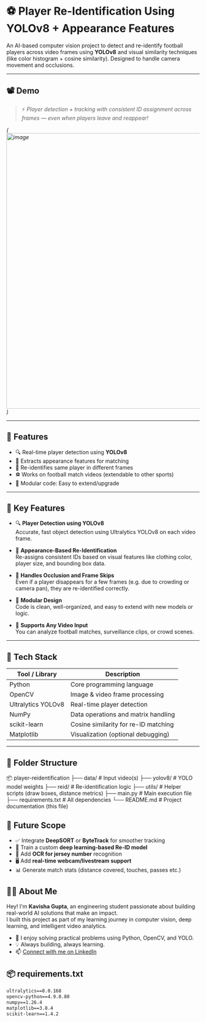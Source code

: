 # ⚽ Player Re-Identification Using YOLOv8 + Appearance Features

An AI-based computer vision project to detect and re-identify football players across video frames using **YOLOv8** and visual similarity techniques (like color histogram + cosine similarity). Designed to handle camera movement and occlusions.

---

## 📽️ Demo

> ⚡ *Player detection + tracking with consistent ID assignment across frames — even when players leave and reappear!*

*(<img width="1363" height="718" alt="image" src="https://github.com/user-attachments/assets/854ea38b-0b6c-46e2-aa80-dde77e5a8e31" />
)*

---

## 🚀 Features

- 🔍 Real-time player detection using **YOLOv8**
- 🧠 Extracts appearance features for matching
- 🔁 Re-identifies same player in different frames
- ⚽ Works on football match videos (extendable to other sports)
- 🧩 Modular code: Easy to extend/upgrade

---


## 🚀 Key Features

- 🔍 **Player Detection using YOLOv8**  
  Accurate, fast object detection using Ultralytics YOLOv8 on each video frame.

- 🧠 **Appearance-Based Re-Identification**  
  Re-assigns consistent IDs based on visual features like clothing color, player size, and bounding box data.

- 🔁 **Handles Occlusion and Frame Skips**  
  Even if a player disappears for a few frames (e.g. due to crowding or camera pan), they are re-identified correctly.

- 🧩 **Modular Design**  
  Code is clean, well-organized, and easy to extend with new models or logic.

- 📼 **Supports Any Video Input**  
  You can analyze football matches, surveillance clips, or crowd scenes.

---

## 🧠 Tech Stack

| Tool / Library      | Description                          |
|---------------------|--------------------------------------|
| Python              | Core programming language            |
| OpenCV              | Image & video frame processing       |
| Ultralytics YOLOv8  | Real-time player detection           |
| NumPy               | Data operations and matrix handling  |
| scikit-learn        | Cosine similarity for re-ID matching |
| Matplotlib          | Visualization (optional debugging)   |

---

## 📁 Folder Structure
📦 player-reidentification
├── data/ # Input video(s)
├── yolov8/ # YOLO model weights
├── reid/ # Re-identification logic
├── utils/ # Helper scripts (draw boxes, distance metrics)
├── main.py # Main execution file
├── requirements.txt # All dependencies
└── README.md # Project documentation (this file)

## 🔮 Future Scope

- ✅ Integrate **DeepSORT** or **ByteTrack** for smoother tracking  
- 🧠 Train a custom **deep learning-based Re-ID model**  
- 🔢 Add **OCR for jersey number** recognition  
- 🖥️ Add **real-time webcam/livestream support**  
- 📊 Generate match stats (distance covered, touches, passes etc.)

## 👩‍💻 About Me

Hey! I'm **Kavisha Gupta**, an engineering student passionate about building real-world AI solutions that make an impact.  
I built this project as part of my learning journey in computer vision, deep learning, and intelligent video analytics.

- 💬 I enjoy solving practical problems using Python, OpenCV, and YOLO.  
- 💡 Always building, always learning.  
- 📫 [Connect with me on LinkedIn](https://www.linkedin.com/in/kavisha-gupta-871b04247/)




## 📦 requirements.txt

```txt
ultralytics==8.0.168  
opencv-python==4.9.0.80  
numpy==1.26.4  
matplotlib==3.8.4  
scikit-learn==1.4.2  


